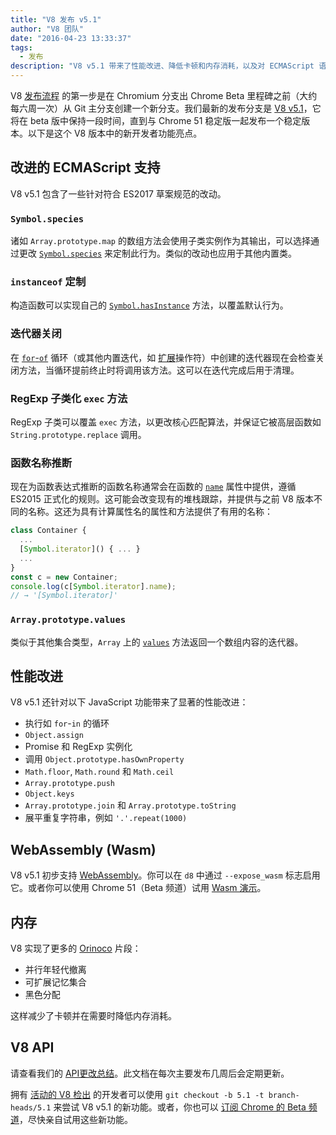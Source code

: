 ```yaml
---
title: "V8 发布 v5.1"
author: "V8 团队"
date: "2016-04-23 13:33:37"
tags: 
  - 发布
description: "V8 v5.1 带来了性能改进、降低卡顿和内存消耗，以及对 ECMAScript 语言功能的支持增强。"
---
```

V8 [发布流程](/docs/release-process) 的第一步是在 Chromium 分支出 Chrome Beta 里程碑之前（大约每六周一次）从 Git 主分支创建一个新分支。我们最新的发布分支是 [V8 v5.1](https://chromium.googlesource.com/v8/v8.git/+log/branch-heads/5.1)，它将在 beta 版中保持一段时间，直到与 Chrome 51 稳定版一起发布一个稳定版本。以下是这个 V8 版本中的新开发者功能亮点。

<!--truncate-->
## 改进的 ECMAScript 支持

V8 v5.1 包含了一些针对符合 ES2017 草案规范的改动。

### `Symbol.species`

诸如 `Array.prototype.map` 的数组方法会使用子类实例作为其输出，可以选择通过更改 [`Symbol.species`](https://developer.mozilla.org/en-US/docs/Web/JavaScript/Reference/Global_Objects/Symbol/species) 来定制此行为。类似的改动也应用于其他内置类。

### `instanceof` 定制

构造函数可以实现自己的 [`Symbol.hasInstance`](https://developer.mozilla.org/en-US/docs/Web/JavaScript/Reference/Global_Objects/Symbol#Other_symbols) 方法，以覆盖默认行为。

### 迭代器关闭

在 [`for`-`of`](https://developer.mozilla.org/en-US/docs/Web/JavaScript/Reference/Statements/for...of) 循环（或其他内置迭代，如 [扩展](https://developer.mozilla.org/en-US/docs/Web/JavaScript/Reference/Operators/Spread_operator)操作符）中创建的迭代器现在会检查关闭方法，当循环提前终止时将调用该方法。这可以在迭代完成后用于清理。

### RegExp 子类化 `exec` 方法

RegExp 子类可以覆盖 `exec` 方法，以更改核心匹配算法，并保证它被高层函数如 `String.prototype.replace` 调用。

### 函数名称推断

现在为函数表达式推断的函数名称通常会在函数的 [`name`](https://developer.mozilla.org/en-US/docs/Web/JavaScript/Reference/Global_Objects/Function/name) 属性中提供，遵循 ES2015 正式化的规则。这可能会改变现有的堆栈跟踪，并提供与之前 V8 版本不同的名称。这还为具有计算属性名的属性和方法提供了有用的名称：

```js
class Container {
  ...
  [Symbol.iterator]() { ... }
  ...
}
const c = new Container;
console.log(c[Symbol.iterator].name);
// → '[Symbol.iterator]'
```

### `Array.prototype.values`

类似于其他集合类型，`Array` 上的 [`values`](https://developer.mozilla.org/en-US/docs/Web/JavaScript/Reference/Global_Objects/Array/values) 方法返回一个数组内容的迭代器。

## 性能改进

V8 v5.1 还针对以下 JavaScript 功能带来了显著的性能改进：

- 执行如 `for`-`in` 的循环
- `Object.assign`
- Promise 和 RegExp 实例化
- 调用 `Object.prototype.hasOwnProperty`
- `Math.floor`, `Math.round` 和 `Math.ceil`
- `Array.prototype.push`
- `Object.keys`
- `Array.prototype.join` 和 `Array.prototype.toString`
- 展平重复字符串，例如 `'.'.repeat(1000)`

## WebAssembly (Wasm)

V8 v5.1 初步支持 [WebAssembly](/blog/webassembly-experimental)。你可以在 `d8` 中通过 `--expose_wasm` 标志启用它。或者你可以使用 Chrome 51（Beta 频道）试用 [Wasm 演示](https://webassembly.github.io/demo/)。

## 内存

V8 实现了更多的 [Orinoco](/blog/orinoco) 片段：

- 并行年轻代撤离
- 可扩展记忆集合
- 黑色分配

这样减少了卡顿并在需要时降低内存消耗。

## V8 API

请查看我们的 [API更改总结](https://bit.ly/v8-api-changes)。此文档在每次主要发布几周后会定期更新。

拥有 [活动的 V8 检出](https://v8.dev/docs/source-code#using-git) 的开发者可以使用 `git checkout -b 5.1 -t branch-heads/5.1` 来尝试 V8 v5.1 的新功能。或者，你也可以 [订阅 Chrome 的 Beta 频道](https://www.google.com/chrome/browser/beta.html)，尽快亲自试用这些新功能。

